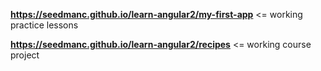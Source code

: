 **https://seedmanc.github.io/learn-angular2/my-first-app** <= working practice lessons

**https://seedmanc.github.io/learn-angular2/recipes** <= working course project
